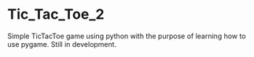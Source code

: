 # Tic_Tac_Toe_2
 Simple TicTacToe game using python with the purpose of learning how to use pygame.
 Still in development.
